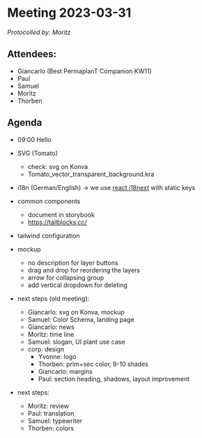 # Meeting 2023-03-31

_Protocolled by: Moritz_

## Attendees:

-   Giancarlo (Best PermaplanT Companion KW11)
-   Paul
-   Samuel
-   Moritz
-   Thorben

## Agenda

-   09:00 Hello
-   SVG (Tomato)
    - check: svg on Konva
    - Tomato_vector_transparent_background.kra
-   i18n (German/English) -> we use [react i18next](https://react.i18next.com/) with static keys
-   common components
    - document in storybook
    - https://tailblocks.cc/
-   tailwind configuration
-   mockup
    - no description for layer buttons
    - drag and drop for reordering the layers
    - arrow for collapsing group
    - add vertical dropdown for deleting


- next steps (old meeting):
  - Giancarlo: svg on Konva, mockup
  - Samuel: Color Schema, landing page
  - Giancarlo: news
  - Moritz: time line
  - Samuel: slogan, UI plant use case
  - corp. design
    - Yvonne: logo
    - Thorben: prim+sec color, 9-10 shades
    - Giancarlo: margins
    - Paul: section heading, shadows, layout improvement

- next steps:
    - Moritz: review
    - Paul: translation
    - Samuel: typewriter
    - Thorben: colors

